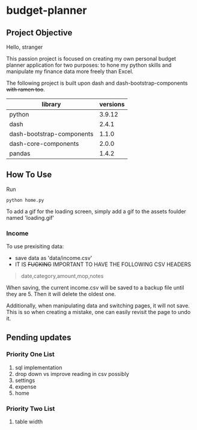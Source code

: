 # budget-planner

## Project Objective

Hello, stranger

This passion project is focused on creating my own personal budget planner application for two purposes: to hone my python skills and manipulate my finance data more freely than Excel.

The following project is built upon dash and dash-bootstrap-components ~~with ramen too~~.

| library                   | versions  |
| ------------------------- |-----------|
| python                    | 3.9.12    |
| dash                      | 2.4.1     |
| dash-bootstrap-components | 1.1.0     |
| dash-core-components      | 2.0.0     |
| pandas                    | 1.4.2     |

## How To Use

Run
```
python home.py
```
To add a gif for the loading screen, simply add a gif to the assets foulder named 'loading.gif'

### Income

To use prexisiting data:

- save data as 'data/income.csv'
- IT IS ~~FUCKING~~ IMPORTANT TO HAVE THE FOLLOWING CSV HEADERS

>date,category,amount,mop,notes

When saving, the current income.csv will be saved to a backup file until they are 5. Then it will delete the oldest one.

Additionally, when manipulating data and switching pages, it will not save. This is so when creating a mistake, one can easily revisit the page to undo it.

## Pending updates

### Priority One List

1. sql implementation
1. drop down vs improve reading in csv possibly
1. settings
1. expense
1. home

### Priority Two List

1. table width
